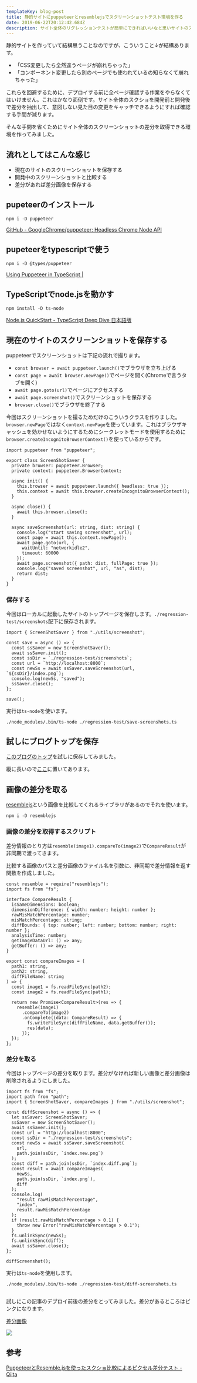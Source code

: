 ```yaml
---
templateKey: blog-post
title: 静的サイトにpuppeteerとresemblejsでスクリーンショットテスト環境を作る
date: 2019-06-22T20:12:42.684Z
description: サイト全体のリグレッションテストが簡単にできればいいなと思いサイトのスクリーンショットの差分を取得できる環境を作ってみました。
---
```

静的サイトを作っていて結構思うことなのですが、こういうこと↓が結構あります。

* 「CSS変更したら全然違うページが崩れちゃった」
* 「コンポーネント変更したら別のページでも使われているの知らなくて崩れちゃった」

これらを回避するために、デプロイする前に全ページ確認する作業をやらなくてはいけません。これはかなり面倒です。サイト全体のスクショを開発前と開発後で差分を抽出して、意図しない見た目の変更をキャッチできるようにすれば確認する手間が減ります。

そんな手間を省くためにサイト全体のスクリーンショットの差分を取得できる環境を作ってみました。

## 流れとしてはこんな感じ

- 現在のサイトのスクリーンショットを保存する
- 開発中のスクリーンショットと比較する
- 差分があれば差分画像を保存する

## pupeteerのインストール

```
npm i -D puppeteer
```

[GitHub - GoogleChrome/puppeteer: Headless Chrome Node API](https://github.com/GoogleChrome/puppeteer)

## pupeteerをtypescriptで使う

```
npm i -D @types/puppeteer
```

[Using Puppeteer in TypeScript |](https://www.lewuathe.com/using-puppeteer-in-typescript.html)

## TypeScriptでnode.jsを動かす

```
npm install -D ts-node
```

[Node.js QuickStart - TypeScript Deep Dive 日本語版](https://typescript-jp.gitbook.io/deep-dive/nodejs#bnasu-raibukonpairu)

## 現在のサイトのスクリーンショットを保存する

puppeteerでスクリーンショットは下記の流れで撮ります。

* `const browser = await puppeteer.launch()`でブラウザを立ち上げる
* `const page = await browser.newPage()`でページを開く(Chromeで言うタブを開く)
* `await page.goto(url)`でページにアクセスする
* `await page.screenshot()`でスクリーンショットを保存する
* `browser.close()`でブラウザを終了する

今回はスクリーンショットを撮るためだけのこういうクラスを作りました。`browser.newPage`ではなく`context.newPage`を使っています。これはブラウザキャッシュを効かせないようにするためにシークレットモードを使用するために`browser.createIncognitoBrowserContext()`を使っているからです。

```
import puppeteer from "puppeteer";

export class ScreenShotSaver {
  private browser: puppeteer.Browser;
  private context: puppeteer.BrowserContext;

  async init() {
    this.browser = await puppeteer.launch({ headless: true });
    this.context = await this.browser.createIncognitoBrowserContext();
  }

  async close() {
    await this.browser.close();
  }

  async saveScreenshot(url: string, dist: string) {
    console.log("start saving screenshot", url);
    const page = await this.context.newPage();
    await page.goto(url, {
      waitUntil: "networkidle2",
      timeout: 60000
    });
    await page.screenshot({ path: dist, fullPage: true });
    console.log("saved screenshot", url, "as", dist);
    return dist;
  }
}
```

### 保存する

今回はローカルに起動したサイトのトップページを保存します。`./regression-test/screenshots`配下に保存されます。

```
import { ScreenShotSaver } from "./utils/screenshot";

const save = async () => {
  const ssSaver = new ScreenShotSaver();
  await ssSaver.init();
  const ssDir = `./regression-test/screenshots`;
  const url = `http://localhost:8000`;
  const newSs = await ssSaver.saveScreenshot(url, `${ssDir}/index.png`);
  console.log(newSs, "saved");
  ssSaver.close();
};

save();
```

実行は`ts-node`を使います。

```
./node_modules/.bin/ts-node ./regression-test/save-screenshots.ts
```

## 試しにブログトップを保存

[このブログのトップ](http://blog.kwst.site)を試しに保存してみました。

縦に長いので[ここ](https://user-images.githubusercontent.com/1194571/59968518-e2c84a00-9575-11e9-85b0-4d8b7fe84dce.png)に置いてあります。

## 画像の差分を取る

[resemblejs](https://github.com/rsmbl/Resemble.js?files=1)という画像を比較してくれるライブラリがあるのでそれを使います。

```
npm i -D resemblejs
```

### 画像の差分を取得するスクリプト

差分情報のとり方は`resemble(image1).compareTo(image2)`で`CompareResult`が非同期で渡ってきます。

比較する画像のパスと差分画像のファイル名を引数に、非同期で差分情報を返す関数を作成しました。

```
const resemble = require("resemblejs");
import fs from "fs";

interface CompareResult {
  isSameDimensions: boolean;
  dimensionDifference: { width: number; height: number };
  rawMisMatchPercentage: number;
  misMatchPercentage: string;
  diffBounds: { top: number; left: number; bottom: number; right: number };
  analysisTime: number;
  getImageDataUrl: () => any;
  getBuffer: () => any;
}

export const compareImages = (
  path1: string,
  path2: string,
  diffFileName: string
) => {
  const image1 = fs.readFileSync(path2);
  const image2 = fs.readFileSync(path1);

  return new Promise<CompareResult>(res => {
    resemble(image1)
      .compareTo(image2)
      .onComplete((data: CompareResult) => {
        fs.writeFileSync(diffFileName, data.getBuffer());
        res(data);
      });
  });
};
```

### 差分を取る

今回はトップページの差分を取ります。差分がなければ新しい画像と差分画像は削除されるようにしました。

```
import fs from "fs";
import path from "path";
import { ScreenShotSaver, compareImages } from "./utils/screenshot";

const diffScreenshot = async () => {
  let ssSaver: ScreenShotSaver;
  ssSaver = new ScreenShotSaver();
  await ssSaver.init();
  const url = "http://localhost:8000";
  const ssDir = "./regression-test/screenshots";
  const newSs = await ssSaver.saveScreenshot(
    url,
    path.join(ssDir, `index.new.png`)
  );
  const diff = path.join(ssDir, `index.diff.png`);
  const result = await compareImages(
    newSs,
    path.join(ssDir, `index.png`),
    diff
  );
  console.log(
    "result rawMisMatchPercentage",
    "index",
    result.rawMisMatchPercentage
  );
  if (result.rawMisMatchPercentage > 0.1) {
    throw new Error("rawMisMatchPercentage > 0.1");
  }
  fs.unlinkSync(newSs);
  fs.unlinkSync(diff);
  await ssSaver.close();
};

diffScreenshot();
```

実行は`ts-node`を使用します。

```
./node_modules/.bin/ts-node ./regression-test/diff-screenshots.ts
```

## 

試しにこの記事のデプロイ前後の差分をとってみました。差分があるところはピンクになります。

[差分画像](https://user-images.githubusercontent.com/1194571/59968619-73535a00-9577-11e9-95ff-06a7fc9027ea.png)

![](/img/スクリーンショット-2019-06-23-5.27.37.png)

## 参考

[PuppeteerとResemble.jsを使ったスクショ比較によるピクセル差分テスト - Qiita](https://qiita.com/iHideck/items/a8b87cc800e72b37fc6e)
